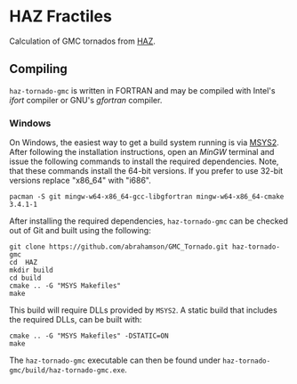 # HAZ Fractiles

Calculation of GMC tornados from [HAZ](https://github.com/abrahamson/HAZ).

## Compiling

`haz-tornado-gmc` is written in FORTRAN and may be compiled with Intel's _ifort_
compiler or GNU's _gfortran_ compiler.

### Windows

On Windows, the easiest way to get a build system running is via
[MSYS2](https://msys2.github.io/). After following the installation
instructions, open an _MinGW_ terminal and issue the following commands to
install the required dependencies. Note, that these commands install the 64-bit
versions. If you prefer to use 32-bit versions replace "x86_64" with "i686".
```
pacman -S git mingw-w64-x86_64-gcc-libgfortran mingw-w64-x86_64-cmake 3.4.1-1
```
After installing the required dependencies, `haz-tornado-gmc` can be checked out of Git and
built using the following:
```
git clone https://github.com/abrahamson/GMC_Tornado.git haz-tornado-gmc
cd  HAZ
mkdir build
cd build
cmake .. -G "MSYS Makefiles"
make
```
This build will require DLLs provided by `MSYS2`. A static build that includes
the required DLLs, can be built with:
```
cmake .. -G "MSYS Makefiles" -DSTATIC=ON
make
```

The `haz-tornado-gmc` executable can then be found under
`haz-tornado-gmc/build/haz-tornado-gmc.exe`.
